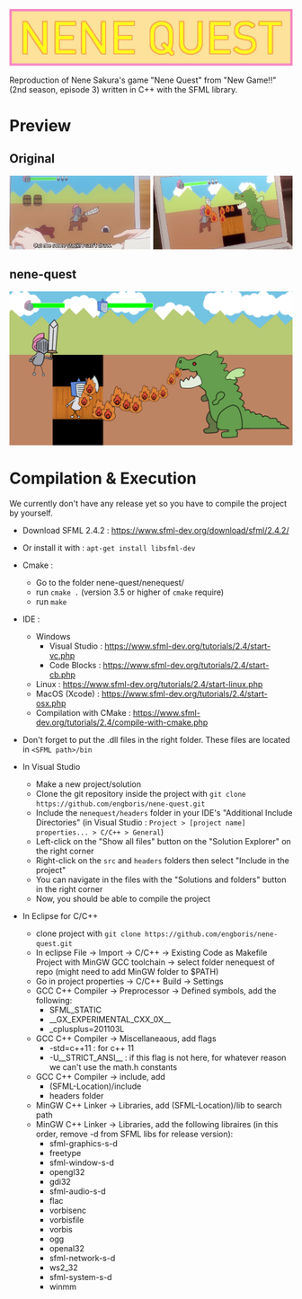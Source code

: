 ![title](title.png)

Reproduction of Nene Sakura's game "Nene Quest" from "New Game!!" (2nd season, episode 3) written in C++ with the SFML library.

# Preview

## Original

![](samples/screenshot01.png)

## nene-quest

![](samples/screenshot02.png)

# Compilation & Execution

We currently don't have any release yet so you have to compile the project by yourself.

* Download SFML 2.4.2 : https://www.sfml-dev.org/download/sfml/2.4.2/
* Or install it with  : `apt-get install libsfml-dev`

* Cmake :
  + Go to the folder nene-quest/nenequest/
  + run `cmake .` (version 3.5 or higher of `cmake` require)
  + run `make`

* IDE :
  + Windows
    - Visual Studio : https://www.sfml-dev.org/tutorials/2.4/start-vc.php
    - Code Blocks : https://www.sfml-dev.org/tutorials/2.4/start-cb.php
  + Linux : https://www.sfml-dev.org/tutorials/2.4/start-linux.php
  + MacOS (Xcode) : https://www.sfml-dev.org/tutorials/2.4/start-osx.php
  + Compilation with CMake : https://www.sfml-dev.org/tutorials/2.4/compile-with-cmake.php
  
* Don't forget to put the .dll files in the right folder. These files are located in `<SFML path>/bin`

* In Visual Studio
  + Make a new project/solution
  + Clone the git repository inside the project with `git clone https://github.com/engboris/nene-quest.git`
  + Include the `nenequest/headers` folder in your IDE's "Additional Include Directories" (in Visual Studio : `Project > [project name] properties... > C/C++ > General`)
  + Left-click on the "Show all files" button on the "Solution Explorer" on the right corner
  + Right-click on the `src` and `headers` folders then select "Include in the project"
  + You can navigate in the files with the "Solutions and folders" button in the right corner
  + Now, you should be able to compile the project

* In Eclipse for C/C++
	+ clone project with `git clone https://github.com/engboris/nene-quest.git` 
	+ In eclipse File -> Import -> C/C++ -> Existing Code as Makefile Project with MinGW GCC toolchain -> select folder nenequest of repo (might need to add MinGW folder to $PATH)
	+ Go in project properties -> C/C++ Build -> Settings
	+ GCC C++ Compiler -> Preprocessor -> Defined symbols,  add the following:  
		+ SFML_STATIC  
		+ \_\_GX_EXPERIMENTAL_CXX_0X\_\_  
		+ _cplusplus=201103L
	+ GCC C++ Compiler -> Miscellaneaous, add flags
		+ -std=c++11 : for c++ 11
		+ -U__STRICT_ANSI__ : if this flag is not here, for whatever reason we can't use the math.h constants
	+ GCC C++ Compiler -> include, add 
		+ (SFML-Location)/include
		+ headers folder
	+ MinGW C++ Linker -> Libraries, add (SFML-Location)/lib to search path
	+ MinGW C++ Linker -> Libraries, add the following libraires (in this order, remove -d from SFML libs for release version):
		+ sfml-graphics-s-d
		+ freetype
		+ sfml-window-s-d
		+ opengl32
		+ gdi32
		+  sfml-audio-s-d
		+ flac
		+ vorbisenc
		+ vorbisfile
		+ vorbis
		+ ogg
		+ openal32
		+ sfml-network-s-d
		+ ws2_32
		+ sfml-system-s-d
		+ winmm
